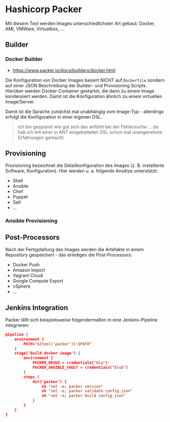 # Hashicorp Packer

Mit diesem Tool werden Images unterschiedlichster Art gebaut: Docker, AMI, VMWare, Virtualbox, ...

## Builder

### Docker Builder

* https://www.packer.io/docs/builders/docker.html

Die Konfiguration von Docker Images basiert NICHT auf `Dockerfile` sondern auf einer JSON Beschreibung der Builder- und Provisioning Scripts. Hierüber werden Docker-Container gestartet, die dann zu einem Image kondensiert werden. Damit ist die Konfiguration ähnlich zu einem virtuellen Image/Server.

Damit ist die Sprache zunächst mal unabhängig vom Image-Typ - allerdings erfolgt die Konfiguration in einer eigenen DSL.

> ich bin gespannt wie gut sich das anfühlt bei der Fehlersuche ... da hab ich mit einer in ANT eingebetteten DSL schon mal unangenehme Erfahrungen gemacht.

## Provisioning

Provisioning bezeichnet die Detailkonfiguration des Images (z. B. installierte Software, Konfiguration). Hier werden u. a. folgende Ansätze unterstützt:

* Shell
* Ansible
* Chef
* Puppet
* Salt
* ...

### Ansible Provisioning

## Post-Processors

Nach der Fertigstellung des Images werden die Artefakte in einem Repository gespeichert - das erledigen die Post-Processors:

* Docker Push
* Amazon Import
* Vagrant Cloud
* Google Compute Export
* vSphere
* ...

## Jenkins Integration

Packer läßt sich beispielsweise folgendermaßen in eine Jenkins-Pipeline integrieren:

```json
pipeline {
    environment {
        PATH="${tool('packer')}:$PATH"
    }
    stage('Build docker image') {
        environment {
            PACKER_NEXUS = credentials("bla")
            PACKER_ANSIBLE_VAULT = credentials("blub")
        }
        steps {
            dir('packer') {
                sh "set -e; packer version"
                sh "set -e; packer validate config.json"
                sh "set -e; packer build config.json"
            }
        }
    }
}
```